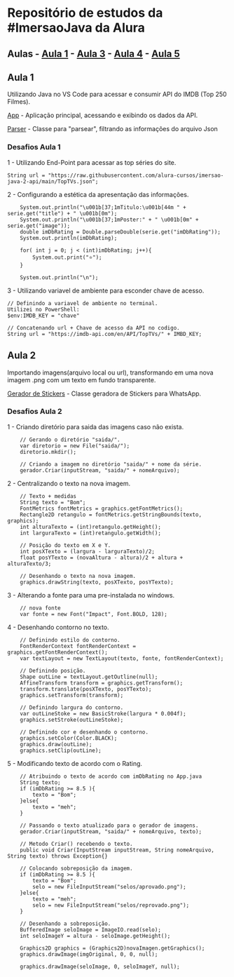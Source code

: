 # Repositório de estudos da #ImersaoJava da Alura

## Aulas  - [Aula 1](https://github.com/WMarques25/Imersao-Java-Alura/tree/Aula1) - [Aula 3](https://github.com/WMarques25/Imersao-Java-Alura/tree/Aula3) - [Aula 4](https://github.com/WMarques25/Imersao-Java-Alura/tree/Aula4) - [Aula 5](https://github.com/WMarques25/Imersao-Java-Alura/tree/Aula5)

## Aula 1

Utilizando Java no VS Code para acessar e consumir API do IMDB (Top 250 Filmes).

[App](https://github.com/WMarques25/Imersao-Java-Alura/blob/main/alura-stickers/src/App.java) - Aplicação principal, acessando e exibindo os dados da API.

[Parser](https://github.com/WMarques25/Imersao-Java-Alura/blob/main/alura-stickers/src/JsonParser.java) - Classe para "parsear", filtrando as informações do arquivo Json

### Desafios Aula 1

1 - Utilizando End-Point para acessar as top séries do site.

    String url = "https://raw.githubusercontent.com/alura-cursos/imersao-java-2-api/main/TopTVs.json";

2 - Configurando a estética da apresentação das informações.

        System.out.println("\u001b[37;1mTitulo:\u001b[44m " + serie.get("title") + " \u001b[0m");
        System.out.println("\u001b[37;1mPoster:" + " \u001b[0m" + serie.get("image"));
        double imDbRating = Double.parseDouble(serie.get("imDbRating"));
        System.out.println(imDbRating);

        for( int j = 0; j < (int)imDbRating; j++){
            System.out.print("⭐️");
        }

        System.out.println("\n");

3 - Utilizando variavel de ambiente para esconder chave de acesso.

    // Definindo a variavel de ambiente no terminal.
    Utilizei no PowerShell:
    $env:IMDB_KEY = "chave"                                         

    // Concatenando url + Chave de acesso da API no codigo.
    String url = "https://imdb-api.com/en/API/TopTVs/" + IMBD_KEY;  

## Aula 2

Importando imagens(arquivo local ou url), transformando em uma nova imagem .png com um texto em fundo transparente.

[Gerador de Stickers](https://github.com/WMarques25/Imersao-Java-Alura/blob/Aula2/alura-stickers/src/ZapStickers.java) - Classe geradora de Stickers para WhatsApp.

### Desafios Aula 2

1 - Criando diretório para saida das imagens caso não exista.

        // Gerando o diretório "saida/".
        var diretorio = new File("saida/");
        diretorio.mkdir();                                  

        // Criando a imagem no diretório "saida/" + nome da série.
        gerador.Criar(inputStream, "saida/" + nomeArquivo); 

2 - Centralizando o texto na nova imagem.

        // Texto + medidas
        String texto = "Bom";
        FontMetrics fontMetrics = graphics.getFontMetrics();
        Rectangle2D retangulo = fontMetrics.getStringBounds(texto, graphics);
        int alturaTexto = (int)retangulo.getHeight();
        int larguraTexto = (int)retangulo.getWidth();

        // Posição do texto em X e Y.
        int posXTexto = (largura - larguraTexto)/2;
        float posYTexto = (novaAltura - altura)/2 + altura + alturaTexto/3;

        // Desenhando o texto na nova imagem.
        graphics.drawString(texto, posXTexto, posYTexto);

3 - Alterando a fonte para uma pre-instalada no windows.

        // nova fonte
        var fonte = new Font("Impact", Font.BOLD, 128);

4 - Desenhando contorno no texto.

        // Definindo estilo do contorno.
        FontRenderContext fontRenderContext = graphics.getFontRenderContext();
        var textLayout = new TextLayout(texto, fonte, fontRenderContext);

        // Definindo posição.
        Shape outLine = textLayout.getOutline(null);
        AffineTransform transform = graphics.getTransform();
        transform.translate(posXTexto, posYTexto);
        graphics.setTransform(transform);

        // Definindo largura do contorno.
        var outLineStoke = new BasicStroke(largura * 0.004f);
        graphics.setStroke(outLineStoke);

        // Definindo cor e desenhando o contorno.
        graphics.setColor(Color.BLACK);
        graphics.draw(outLine);
        graphics.setClip(outLine);

5 - Modificando texto de acordo com o Rating.

        // Atribuindo o texto de acordo com imDbRating no App.java
        String texto;
        if (imDbRating >= 8.5 ){
            texto = "Bom";
        }else{
            texto = "meh";
        }

        // Passando o texto atualizado para o gerador de imagens.
        gerador.Criar(inputStream, "saida/" + nomeArquivo, texto);

        // Metodo Criar() recebendo o texto.
        public void Criar(InputStream inputStream, String nomeArquivo, String texto) throws Exception{}

        // Colocando sobreposição da imagem.
        if (imDbRating >= 8.5 ){
            texto = "Bom";
            selo = new FileInputStream("selos/aprovado.png");
        }else{
            texto = "meh";
            selo = new FileInputStream("selos/reprovado.png");
        }

        // Desenhando a sobreposição.
        BufferedImage seloImage = ImageIO.read(selo);
        int seloImageY = altura - seloImage.getHeight();

        Graphics2D graphics = (Graphics2D)novaImagen.getGraphics();
        graphics.drawImage(imgOriginal, 0, 0, null);

        graphics.drawImage(seloImage, 0, seloImageY, null);
